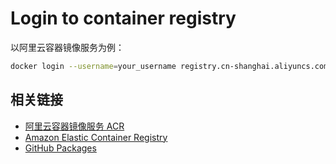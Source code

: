 # Login to container registry

以阿里云容器镜像服务为例：

```bash
docker login --username=your_username registry.cn-shanghai.aliyuncs.com
```

## 相关链接

- [阿里云容器镜像服务 ACR](https://cr.console.aliyun.com/?spm=5176.8351553.products-recent.dacr.3d2a1991xq4LcJ)
- [Amazon Elastic Container Registry](https://aws.amazon.com/cn/ecr/)
- [GitHub Packages](https://github.com/features/packages)
